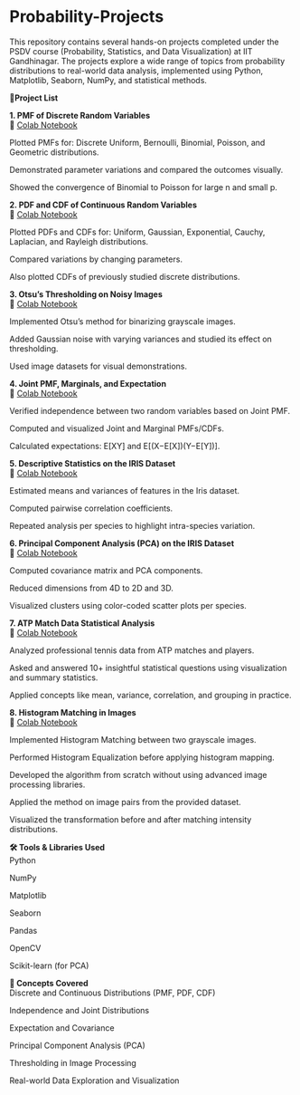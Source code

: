 # Probability-Projects
This repository contains several hands-on projects completed under the PSDV course (Probability, Statistics, and Data Visualization) at IIT Gandhinagar. The projects explore a wide range of topics from probability distributions to real-world data analysis, implemented using Python, Matplotlib, Seaborn, NumPy, and statistical methods.

📂**Project List**  

**1. PMF of Discrete Random Variables**  
🔗 [Colab Notebook](https://colab.research.google.com/drive/1_9ZhbXfZMht4br1305vc7r64l0zGGBMV?usp=sharing)  

Plotted PMFs for: Discrete Uniform, Bernoulli, Binomial, Poisson, and Geometric distributions.

Demonstrated parameter variations and compared the outcomes visually.

Showed the convergence of Binomial to Poisson for large n and small p.
  

**2. PDF and CDF of Continuous Random Variables**  
🔗 [Colab Notebook](https://colab.research.google.com/drive/11FZGlG-aC0dTO52yc35LkbHEAcdBfTQM?usp=sharing)  

Plotted PDFs and CDFs for: Uniform, Gaussian, Exponential, Cauchy, Laplacian, and Rayleigh distributions.

Compared variations by changing parameters.

Also plotted CDFs of previously studied discrete distributions.
  

**3. Otsu’s Thresholding on Noisy Images**  
🔗 [Colab Notebook](https://colab.research.google.com/drive/1A-nLEqG4AGktBzPc62EKFPVdW9qcOlFY?usp=sharing) 

Implemented Otsu’s method for binarizing grayscale images.

Added Gaussian noise with varying variances and studied its effect on thresholding.

Used image datasets for visual demonstrations.
  

**4. Joint PMF, Marginals, and Expectation**  
🔗 [Colab Notebook](https://colab.research.google.com/drive/110T47LI74eau8iDwV-cC0u1RU34-S-0u?usp=sharing)  

Verified independence between two random variables based on Joint PMF.

Computed and visualized Joint and Marginal PMFs/CDFs.

Calculated expectations: E[XY] and E[(X−E[X])(Y−E[Y])].
  

**5. Descriptive Statistics on the IRIS Dataset**  
🔗 [Colab Notebook](https://colab.research.google.com/drive/1iqP7ccyYn4XQJEE0_zuO1gq8iR7Sd5hC?usp=sharing)  

Estimated means and variances of features in the Iris dataset.

Computed pairwise correlation coefficients.

Repeated analysis per species to highlight intra-species variation.
  

**6. Principal Component Analysis (PCA) on the IRIS Dataset**  
🔗 [Colab Notebook](https://colab.research.google.com/drive/1vXgh79KGFEazOO4334BQY9OnAcqwOGIl?usp=sharing)  

Computed covariance matrix and PCA components.

Reduced dimensions from 4D to 2D and 3D.

Visualized clusters using color-coded scatter plots per species.
  

**7. ATP Match Data Statistical Analysis**  
🔗 [Colab Notebook](https://colab.research.google.com/drive/1QOXhGz_QYUulgdChBDq40gvyJZLUJrE8?usp=sharing)  

Analyzed professional tennis data from ATP matches and players.

Asked and answered 10+ insightful statistical questions using visualization and summary statistics.

Applied concepts like mean, variance, correlation, and grouping in practice.
  

**8. Histogram Matching in Images**  
🔗 [Colab Notebook](https://colab.research.google.com/drive/19Mw0Px4gwoT0PXl1m2yzL2_U9lgnXQpZ?usp=sharing)  

Implemented Histogram Matching between two grayscale images.

Performed Histogram Equalization before applying histogram mapping.

Developed the algorithm from scratch without using advanced image processing libraries.

Applied the method on image pairs from the provided dataset.

Visualized the transformation before and after matching intensity distributions.
  

**🛠️ Tools & Libraries Used**  
Python

NumPy

Matplotlib

Seaborn

Pandas

OpenCV

Scikit-learn (for PCA)
  

**🧠 Concepts Covered**  
Discrete and Continuous Distributions (PMF, PDF, CDF)

Independence and Joint Distributions

Expectation and Covariance

Principal Component Analysis (PCA)

Thresholding in Image Processing

Real-world Data Exploration and Visualization

